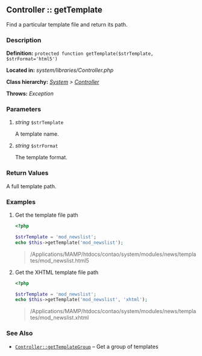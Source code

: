 
Controller :: getTemplate
-------------------------------------------

Find a particular template file and return its path.


### Description ###

**Definition:** `protected function getTemplate($strTemplate, $strFormat='html5')`

**Located in:** *system/libraries/Controller.php*

**Class hierarchy:** *[System](../System.php) > [Controller](../Controller.php)*

**Throws:** *Exception*


### Parameters ###

1. *string* `$strTemplate`

	A template name.

2. *string* `$strFormat`

	The template format.


### Return Values ###

A full template path.


### Examples ###

1. Get the template file path

	```php
	<?php

	$strTemplate = 'mod_newslist';
	echo $this->getTemplate('mod_newslist');
	```
	> /Applications/MAMP/htdocs/contao/system/modules/news/templates/mod_newslist.html5
	
2. Get the XHTML template file path

	```php
	<?php

	$strTemplate = 'mod_newslist';
	echo $this->getTemplate('mod_newslist', 'xhtml');
	```
	> /Applications/MAMP/htdocs/contao/system/modules/news/templates/mod_newslist.xhtml


### See Also ###

- [`Controller::getTemplateGroup`](getTemplateGroup.md) – Get a group of templates
